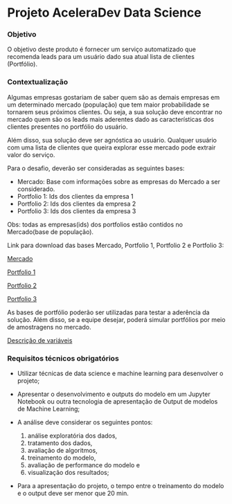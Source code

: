# **Projeto AceleraDev Data Science**

### **Objetivo**

O objetivo deste produto é fornecer um serviço automatizado que recomenda leads para um usuário dado sua atual lista de clientes (Portfólio).

### **Contextualização**

Algumas empresas gostariam de saber quem são as demais empresas em um determinado mercado (população) que tem maior probabilidade se tornarem seus próximos clientes. Ou seja, a sua solução deve encontrar no mercado quem são os leads mais aderentes dado as características dos clientes presentes no portfólio do usuário.

Além disso, sua solução deve ser agnóstica ao usuário. Qualquer usuário com uma lista de clientes que queira explorar esse mercado pode extrair valor do serviço.

Para o desafio, deverão ser consideradas as seguintes bases:

* Mercado: Base com informações sobre as empresas do Mercado a ser considerado. 
* Portfolio 1: Ids dos clientes da empresa 1 
* Portfolio 2: Ids dos clientes da empresa 2 
* Portfolio 3: Ids dos clientes da empresa 3

Obs: todas as empresas(ids) dos portfolios estão contidos no Mercado(base de população).

Link para download das bases Mercado, Portfolio 1, Portfolio 2 e Portfolio 3:

[Mercado](https://codenation-challenges.s3-us-west-1.amazonaws.com/ml-leads/estaticos_market.csv.zip)

[Portfolio 1](https://codenation-challenges.s3-us-west-1.amazonaws.com/ml-leads/estaticos_portfolio1.csv)

[Portfolio 2](https://codenation-challenges.s3-us-west-1.amazonaws.com/ml-leads/estaticos_portfolio2.csv)

[Portfolio 3](https://codenation-challenges.s3-us-west-1.amazonaws.com/ml-leads/estaticos_portfolio3.csv)

As bases de portfólio poderão ser utilizadas para testar a aderência da solução. Além disso, se a equipe desejar, poderá simular portfólios por meio de amostragens no mercado.

[Descrição de variáveis](https://s3-us-west-1.amazonaws.com/codenation-challenges/ml-leads/features_dictionary.pdf)

### **Requisitos técnicos obrigatórios**
* Utilizar técnicas de data science e machine learning para desenvolver o projeto;
* Apresentar o desenvolvimento e outputs do modelo em um Jupyter Notebook ou outra tecnologia de apresentação de Output de modelos de Machine Learning;
* A análise deve considerar os seguintes pontos: 
    1. análise exploratória dos dados, 
    2. tratamento dos dados,
    3. avaliação de algoritmos, 
    4. treinamento do modelo, 
    5. avaliação de performance do modelo e 
    6. visualização dos resultados;


* Para a apresentação do projeto, o tempo entre o treinamento do modelo e o output deve ser menor que 20 min.